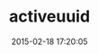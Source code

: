 ---
layout: post
title:  "activeuuid"
repo:   "jashmenn/activeuuid"
date:   2015-02-18 17:20:05
gemurl: https://github.com/jashmenn/activeuuid
---